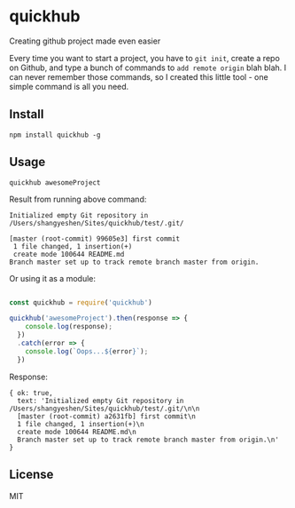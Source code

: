 # quickhub
Creating github project made even easier

Every time you want to start a project, you have to `git init`, create a repo on Github, and type a bunch of commands
to `add remote origin` blah blah.
I can never remember those commands, so I created this little tool - one simple command is all you need.

## Install
```
npm install quickhub -g
```

## Usage

```
quickhub awesomeProject
```

Result from running above command:

```
Initialized empty Git repository in /Users/shangyeshen/Sites/quickhub/test/.git/

[master (root-commit) 99605e3] first commit
 1 file changed, 1 insertion(+)
 create mode 100644 README.md
Branch master set up to track remote branch master from origin.
```

Or using it as a module:
```javascript

const quickhub = require('quickhub')

quickhub('awesomeProject').then(response => {
    console.log(response);
  })
  .catch(error => {
    console.log(`Oops...${error}`);
  })
```

Response:
```
{ ok: true,
  text: 'Initialized empty Git repository in /Users/shangyeshen/Sites/quickhub/test/.git/\n\n
  [master (root-commit) a2631fb] first commit\n
  1 file changed, 1 insertion(+)\n
  create mode 100644 README.md\n
  Branch master set up to track remote branch master from origin.\n'
}
```


## License
MIT
